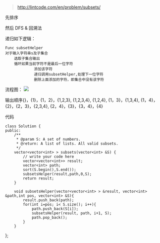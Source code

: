 >http://lintcode.com/en/problem/subsets/

先排序

然后 DFS & 回溯法

递归如下逻辑：

	Func subsetHelper
	对于输入字符串s及子集合
        选取子集合输出
        循环如果当前字符不是最后一位字符
        		 添加该字符
                 递归调用subsetHelper,处理下一位字符
                 删除上面添加的字符，即集合中没有该字符

流程图：
<img src="/blog/public/images/posts/code/subsets.png" >

输出顺序{}，{1}，{1，2}，{1,2,3}, {1,2,3,4}, {1,2,4}, {1，3}，{1,3,4}, {1，4}，{2}，{2，3}，{2,3,4}, {2，4}，{3}，{3，4}，{4}

代码

	class Solution {
	public:
	    /**
	     * @param S: A set of numbers.
	     * @return: A list of lists. All valid subsets.
	     */
	    vector<vector<int> > subsets(vector<int> &S) {
	    	// write your code here
	    	vector<vector<int>> result;
	        vector<int> path;
	        sort(S.begin(),S.end());
	        subsetsHelper(result,path,0,S);
	        return result;
	    }

	    void subsetsHelper(vector<vector<int> > &result, vector<int> &path,int pos, vector<int> &S){
	        result.push_back(path);
	        for(int i=pos; i< S.size(); i++){
	            path.push_back(S[i]);
	            subsetsHelper(result, path, i+1, S);
	            path.pop_back();
	        }
	    }

};

